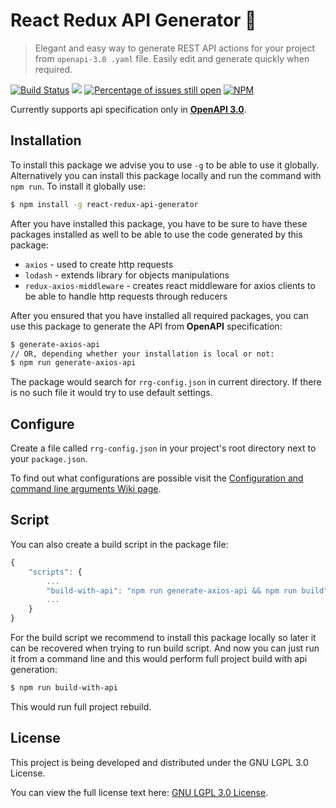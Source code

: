 # React Redux API Generator :lemon:

> Elegant and easy way to generate REST API actions for your project from `openapi-3.0 .yaml` file. Easily edit and generate quickly when required.

[![Build Status](https://travis-ci.org/MarkusBansky/react-redux-generator.svg?branch=master)](https://travis-ci.org/MarkusBansky/react-redux-generator) ![](https://github.com/MarkusBansky/react-redux-generator/workflows/Node%20CI/badge.svg) [![Percentage of issues still open](http://isitmaintained.com/badge/open/MarkusBansky/react-redux-generator.svg)](http://isitmaintained.com/project/MarkusBansky/react-redux-generator)
[![NPM](https://nodei.co/npm/react-redux-api-generator.png)](https://nodei.co/npm/react-redux-api-generator/)

Currently supports api specification only in [**OpenAPI 3.0**](https://github.com/OAI/OpenAPI-Specification/blob/master/versions/3.0.0.md).

## Installation

To install this package we advise you to use `-g` to be able to use it globally. Alternatively you 
can install this package locally and run the command with `npm run`. To install it globally use:

```bash
$ npm install -g react-redux-api-generator
```

After you have installed this package, you have to be sure to have these packages installed as well to be able to use the code generated by this package:

* `axios` - used to create http requests
* `lodash` - extends library for objects manipulations
* `redux-axios-middleware` - creates react middleware for axios clients to be able to handle http requests through reducers

After you ensured that you have installed all required packages, you can use this package to generate the API from **OpenAPI** specification:

```bash
$ generate-axios-api
// OR, depending whether your installation is local or not:
$ npm run generate-axios-api
```

The package would search for `rrg-config.json` in current directory. If there is no such file it would try to use default settings.

## Configure

Create a file called `rrg-config.json` in your project's root directory next to your `package.json`.

To find out what configurations are possible visit the [Configuration and command line arguments Wiki page](https://github.com/MarkusBansky/react-redux-generator/wiki/Config-and-command-line-arguments).

## Script

You can also create a build script in the package file:

```javascript
{
    "scripts": {
        ...
        "build-with-api": "npm run generate-axios-api && npm run build"
        ...
    }
}
```

For the build script we recommend to install this package locally so later it can be recovered when trying to run build script. And now you can just run it from a command line and this would perform full project build with api generation:

```bash
$ npm run build-with-api
```

This would run full project rebuild.

## License

This project is being developed and distributed under the GNU LGPL 3.0 License.

You can view the full license text here: [GNU LGPL 3.0 License](https://github.com/MarkusBansky/react-redux-generator/blob/master/LICENSE).

